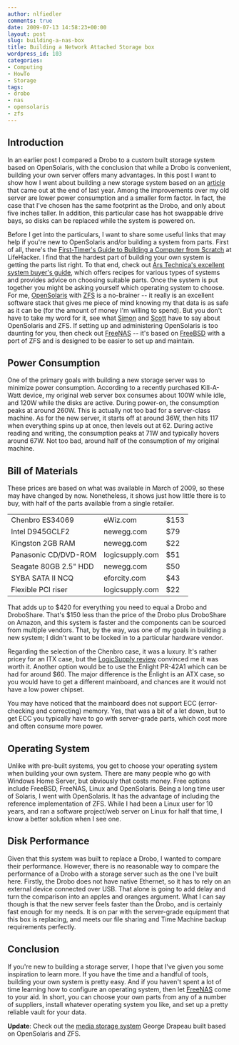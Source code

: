 ```yaml
---
author: nlfiedler
comments: true
date: 2009-07-13 14:58:23+00:00
layout: post
slug: building-a-nas-box
title: Building a Network Attached Storage box
wordpress_id: 103
categories:
- Computing
- HowTo
- Storage
tags:
- drobo
- nas
- opensolaris
- zfs
---
```


## Introduction


In an earlier post I compared a Drobo to a custom built storage system based on OpenSolaris, with the conclusion that while a Drobo is convenient, building your own server offers many advantages. In this post I want to show how I went about building a new storage system based on an [article](http://blogs.sun.com/mebius/entry/diy_home_nas_box_with2) that came out at the end of last year. Among the improvements over my old server are lower power consumption and a smaller form factor. In fact, the case that I've chosen has the same footprint as the Drobo, and only about five inches taller. In addition, this particular case has hot swappable drive bays, so disks can be replaced while the system is powered on.

Before I get into the particulars, I want to share some useful links that may help if you're new to OpenSolaris and/or building a system from parts. First of all, there's the [First-Timer's Guide to Building a Computer from Scratch](http://lifehacker.com/5151369/the-first+timers-guide-to-building-a-computer-from-scratch) at LifeHacker. I find that the hardest part of building your own system is getting the parts list right. To that end, check out [Ars Technica's excellent system buyer's guide](http://arstechnica.com/hardware/guides/2008/09/guide-200809.ars), which offers recipes for various types of systems and provides advice on choosing suitable parts. Once the system is put together you might be asking yourself which operating system to choose. For me, [OpenSolaris](http://opensolaris.com/) with [ZFS](http://opensolaris.org/os/community/zfs/) is a no-brainer -- it really is an excellent software stack that gives me piece of mind knowing my that data is as safe as it can be (for the amount of money I'm willing to spend). But you don't have to take my word for it, see what [Simon](http://breden.org.uk/2008/03/02/a-home-fileserver-using-zfs/) and [Scott](http://scottstuff.net/blog/articles/2007/10/19/why-not-linux-new-server-part-2) have to say about OpenSolaris and ZFS. If setting up and administering OpenSolaris is too daunting for you, then check out [FreeNAS](http://freenas.org/) -- it's based on [FreeBSD](http://www.freebsd.org/) with a port of ZFS and is designed to be easier to set up and maintain.


## Power Consumption


One of the primary goals with building a new storage server was to minimize power consumption. According to a recently purchased Kill-A-Watt device, my original web server box consumes about 100W while idle, and 120W while the disks are active. During power-on, the consumption peaks at around 260W. This is actually not too bad for a server-class machine. As for the new server, it starts off at around 36W, then hits 117 when everything spins up at once, then levels out at 62. During active reading and writing, the consumption peaks at 71W and typically hovers around 67W. Not too bad, around half of the consumption of my original machine.


## Bill of Materials


These prices are based on what was available in March of 2009, so these may have changed by now. Nonetheless, it shows just how little there is to buy, with half of the parts available from a single retailer.
<table width="100%" border="0" summary="bom" >
<tbody >
<tr >

<td >Chenbro ES34069
</td>

<td >eWiz.com
</td>

<td >$153
</td>
</tr>
<tr >

<td >Intel D945GCLF2
</td>

<td >newegg.com
</td>

<td >$79
</td>
</tr>
<tr >

<td >Kingston 2GB RAM
</td>

<td >newegg.com
</td>

<td >$22
</td>
</tr>
<tr >

<td >Panasonic CD/DVD-ROM
</td>

<td >logicsupply.com
</td>

<td >$51
</td>
</tr>
<tr >

<td >Seagate 80GB 2.5" HDD
</td>

<td >newegg.com
</td>

<td >$50
</td>
</tr>
<tr >

<td >SYBA SATA II NCQ
</td>

<td >eforcity.com
</td>

<td >$43
</td>
</tr>
<tr >

<td >Flexible PCI riser
</td>

<td >logicsupply.com
</td>

<td >$22
</td>
</tr>
</tbody>
</table>
That adds up to $420 for everything you need to equal a Drobo and DroboShare. That's $150 less than the price of the Drobo plus DroboShare on Amazon, and this system is faster and the components can be sourced from multiple vendors. That, by the way, was one of my goals in building a new system; I didn't want to be locked in to a particular hardware vendor.

Regarding the selection of the Chenbro case, it was a luxury. It's rather pricey for an ITX case, but the [LogicSupply review](http://www.logicsupply.com/blog/2008/11/05/the-chenbro-es34069-case-review-part-2-the-perfect-mainboard/) convinced me it was worth it. Another option would be to use the Enlight PR-42A1 which can be had for around $60. The major difference is the Enlight is an ATX case, so you would have to get a different mainboard, and chances are it would not have a low power chipset.

You may have noticed that the mainboard does not support ECC (error-checking and correcting) memory. Yes, that was a bit of a let down, but to get ECC you typically have to go with server-grade parts, which cost more and often consume more power.


## Operating System


Unlike with pre-built systems, you get to choose your operating system when building your own system. There are many people who go with Windows Home Server, but obviously that costs money. Free options include FreeBSD, FreeNAS, Linux and OpenSolaris. Being a long time user of Solaris, I went with OpenSolaris. It has the advantage of including the reference implementation of ZFS. While I had been a Linux user for 10 years, and ran a software project/web server on Linux for half that time, I know a better solution when I see one.


## Disk Performance


Given that this system was built to replace a Drobo, I wanted to compare their performance. However, there is no reasonable way to compare the performance of a Drobo with a storage server such as the one I've built here. Firstly, the Drobo does not have native Ethernet, so it has to rely on an external device connected over USB. That alone is going to add delay and turn the comparison into an apples and oranges argument. What I can say though is that the new server feels faster than the Drobo, and is certainly fast enough for my needs. It is on par with the server-grade equipment that this box is replacing, and meets our file sharing and Time Machine backup requirements perfectly.


## Conclusion


If you're new to building a storage server, I hope that I've given you some inspiration to learn more. If you have the time and a handful of tools, building your own system is pretty easy. And if you haven't spent a lot of time learning how to configure an operating system, then let [FreeNAS](http://www.youtube.com/watch?v=16v4jNYH0GI) come to your aid. In short, you can choose your own parts from any of a number of suppliers, install whatever operating system you like, and set up a pretty reliable vault for your data.

**Update**: Check out the [media storage system](http://blogs.sun.com/drapeau/entry/draft_2_my_home_media) George Drapeau built based on OpenSolaris and ZFS.
